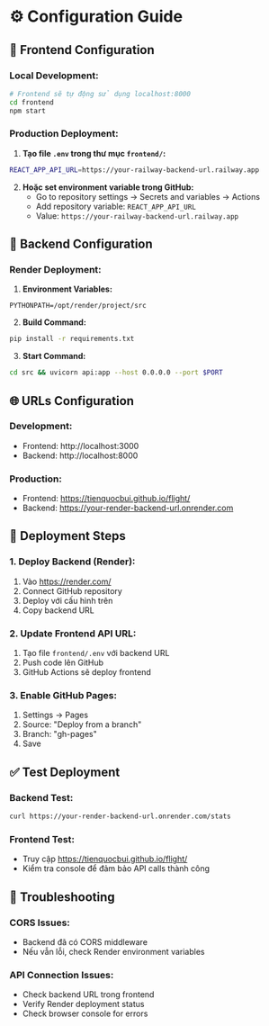 # ⚙️ Configuration Guide

## 🔧 **Frontend Configuration**

### **Local Development:**
```bash
# Frontend sẽ tự động sử dụng localhost:8000
cd frontend
npm start
```

### **Production Deployment:**
1. **Tạo file `.env` trong thư mục `frontend/`:**
```bash
REACT_APP_API_URL=https://your-railway-backend-url.railway.app
```

2. **Hoặc set environment variable trong GitHub:**
   - Go to repository settings → Secrets and variables → Actions
   - Add repository variable: `REACT_APP_API_URL`
   - Value: `https://your-railway-backend-url.railway.app`

## 🎨 **Backend Configuration**

### **Render Deployment:**
1. **Environment Variables:**
```
PYTHONPATH=/opt/render/project/src
```

2. **Build Command:**
```bash
pip install -r requirements.txt
```

3. **Start Command:**
```bash
cd src && uvicorn api:app --host 0.0.0.0 --port $PORT
```

## 🌐 **URLs Configuration**

### **Development:**
- Frontend: http://localhost:3000
- Backend: http://localhost:8000

### **Production:**
- Frontend: https://tienquocbui.github.io/flight/
- Backend: https://your-render-backend-url.onrender.com

## 🔄 **Deployment Steps**

### **1. Deploy Backend (Render):**
1. Vào https://render.com/
2. Connect GitHub repository
3. Deploy với cấu hình trên
4. Copy backend URL

### **2. Update Frontend API URL:**
1. Tạo file `frontend/.env` với backend URL
2. Push code lên GitHub
3. GitHub Actions sẽ deploy frontend

### **3. Enable GitHub Pages:**
1. Settings → Pages
2. Source: "Deploy from a branch"
3. Branch: "gh-pages"
4. Save

## ✅ **Test Deployment**

### **Backend Test:**
```bash
curl https://your-render-backend-url.onrender.com/stats
```

### **Frontend Test:**
- Truy cập https://tienquocbui.github.io/flight/
- Kiểm tra console để đảm bảo API calls thành công

## 🚨 **Troubleshooting**

### **CORS Issues:**
- Backend đã có CORS middleware
- Nếu vẫn lỗi, check Render environment variables

### **API Connection Issues:**
- Check backend URL trong frontend
- Verify Render deployment status
- Check browser console for errors 